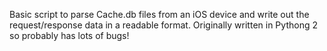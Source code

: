 Basic script to parse Cache.db files from an iOS device and write out the request/response data in a readable format.  Originally written in Pythong 2 so probably has lots of bugs!
